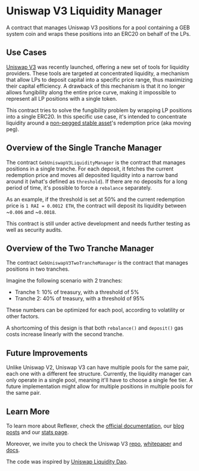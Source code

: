 # Uniswap V3 Liquidity Manager

A contract that manages Uniswap V3 positions for a pool containing a GEB system coin and wraps these positions into an ERC20 on behalf of the LPs.

## Use Cases

[Uniswap V3](https://uniswap.org/blog/uniswap-v3/) was recently launched, offering a new set of tools for liquidity providers. These tools are targeted at concentrated liquidity, a mechanism that allow LPs to deposit capital into a specific price range, thus maximizing their capital efficiency. A drawback of this mechanism is that it no longer allows fungibility along the entire price curve, making it impossible to represent all LP positions with a single token.

This contract tries to solve the fungibility problem by wrapping LP positions into a single ERC20. In this specific use case, it's intended to concentrate liquidity around a [non-pegged stable asset](https://medium.com/reflexer-labs/stability-without-pegs-8c6a1cbc7fbd)'s redemption price (aka moving peg).

## Overview of the Single Tranche Manager

The contract `GebUniswapV3LiquidityManager` is the contract that manages positions in a single tranche. For each deposit, it fetches the current redemption price and moves all deposited liquidity into a narrow band around it (what's defined as `threshold`). If there are no deposits for a long period of time, it's possible to force a `rebalance` separately.

As an example, if the threshold is set at 50% and the current redemption price is `1 RAI = 0.0012 ETH`, the contract will deposit its liquidity between ~`0.006` and ~`0.0018`.

This contract is still under active development and needs further testing as well as security audits.

## Overview of the Two Tranche Manager

The contract `GebUniswapV3TwoTrancheManager` is the contract that manages positions in two tranches.

Imagine the following scenario with 2 tranches:

-   Tranche 1: 10% of treasury, with a threshold of 5%
-   Tranche 2: 40% of treasury, with a threshold of 95%

These numbers can be optimized for each pool, according to volatility or other factors.

A shortcoming of this design is that both `rebalance()` and `deposit()` gas costs increase linearly with the second tranche.

## Future Improvements

Unlike Uniswap V2, Uniswap V3 can have multiple pools for the same pair, each one with a different fee structure. Currently, the liquidity manager can only operate in a single pool, meaning it'll have to choose a single fee tier. A future implementation might allow for multiple positions in multiple pools for the same pair.

## Learn More

To learn more about Reflexer, check the [official documentation](https://docs.reflexer.finance/), our [blog posts](https://medium.com/reflexer-labs) and our [stats page](https://stats.reflexer.finance/).

Moreover, we invite you to check the Uniswap V3 [repo](https://github.com/Uniswap/uniswap-v3-core), [whitepaper](https://uniswap.org/whitepaper-v3.pdf) and [docs](https://docs.uniswap.org/).

The code was inspired by [Uniswap Liquidity Dao](https://github.com/dmihal/uniswap-liquidity-dao).

